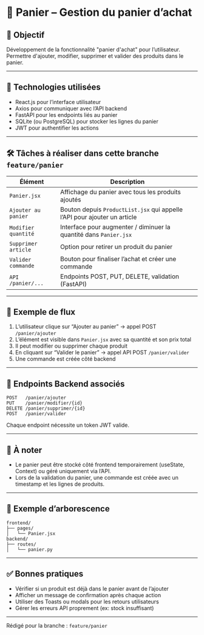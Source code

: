 
# 🧺 Panier – Gestion du panier d’achat

## 🎯 Objectif
Développement de la fonctionnalité "panier d'achat" pour l’utilisateur. Permettre d'ajouter, modifier, supprimer et valider des produits dans le panier.

---

## 📌 Technologies utilisées
- React.js pour l’interface utilisateur
- Axios pour communiquer avec l’API backend
- FastAPI pour les endpoints liés au panier
- SQLite (ou PostgreSQL) pour stocker les lignes du panier
- JWT pour authentifier les actions

---

## 🛠️ Tâches à réaliser dans cette branche `feature/panier`

| Élément                 | Description                                                                 |
|-------------------------|-----------------------------------------------------------------------------|
| `Panier.jsx`            | Affichage du panier avec tous les produits ajoutés                         |
| `Ajouter au panier`     | Bouton depuis `ProductList.jsx` qui appelle l’API pour ajouter un article  |
| `Modifier quantité`     | Interface pour augmenter / diminuer la quantité dans `Panier.jsx`          |
| `Supprimer article`     | Option pour retirer un produit du panier                                   |
| `Valider commande`      | Bouton pour finaliser l’achat et créer une commande                        |
| `API /panier/...`       | Endpoints POST, PUT, DELETE, validation (FastAPI)                          |

---

## 🔁 Exemple de flux

1. L’utilisateur clique sur “Ajouter au panier” → appel POST `/panier/ajouter`
2. L’élément est visible dans `Panier.jsx` avec sa quantité et son prix total
3. Il peut modifier ou supprimer chaque produit
4. En cliquant sur “Valider le panier” → appel API POST `/panier/valider`
5. Une commande est créée côté backend

---

## 🌿 Endpoints Backend associés

```
POST   /panier/ajouter
PUT    /panier/modifier/{id}
DELETE /panier/supprimer/{id}
POST   /panier/valider
```

Chaque endpoint nécessite un token JWT valide.

---

## 🧠 À noter

- Le panier peut être stocké côté frontend temporairement (useState, Context) ou géré uniquement via l’API.
- Lors de la validation du panier, une commande est créée avec un timestamp et les lignes de produits.

---

## 📂 Exemple d’arborescence

```
frontend/
├── pages/
│   └── Panier.jsx
backend/
├── routes/
│   └── panier.py
```

---

## ✅ Bonnes pratiques

- Vérifier si un produit est déjà dans le panier avant de l’ajouter
- Afficher un message de confirmation après chaque action
- Utiliser des Toasts ou modals pour les retours utilisateurs
- Gérer les erreurs API proprement (ex: stock insuffisant)

---

Rédigé pour la branche : `feature/panier`


